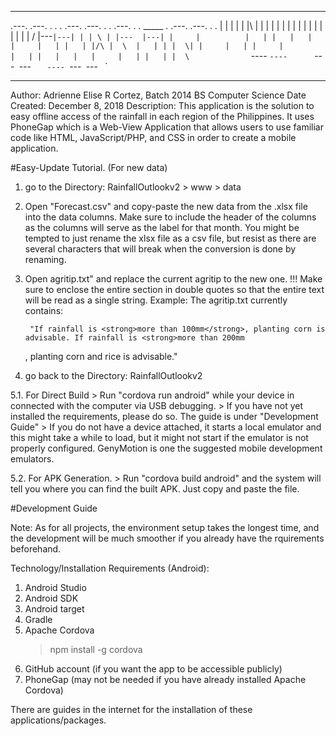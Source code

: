 -------------------------------------

.---. .---. . .   . .---. .---. .     .          .---. .   . _____ .     .---. .---. .  .
|   | |   | | |\  | |     |   | |     |          |   | |   |   |   |     |   | |   | | /
|---` |---| | | \ | |---  |---| |     |          |   | |   |   |   |     |   | |   | |/\
|  \  |   | | |  \| |     |   | |     |          |   | |   |   |   |     |   | |   | |  \
`   ` `   ` ` `   ` `     `   ` `---- `----      `---` `---`   `   `---- `---` `---` `   `

-------------------------------------
Author: Adrienne Elise R Cortez, Batch 2014 BS Computer Science
Date Created: December 8, 2018
Description: This application is the solution to easy offline access of the rainfall in each region of the Philippines. It uses 
	PhoneGap which is a Web-View Application that allows users to use familiar code like HTML, JavaScript/PHP, and CSS in order
	to create a mobile application. 

#Easy-Update Tutorial. (For new data)

1. go to the Directory:
	RainfallOutlookv2  >  www  >  data 

2. Open "Forecast.csv" and copy-paste the new data from the .xlsx file into the data columns. Make sure to include the header 
of the columns as the columns will serve as the label for that month. You might be tempted to just rename the xlsx file as a 
csv file, but resist as there are several characters that will break when the conversion is done by renaming.

3. Open agritip.txt" and replace the current agritip to the new one. 
	!!! Make sure to enclose the entire section in double quotes so that the entire text will be read as a single string.
	Example:
	The agritip.txt currently contains:
	
		"If rainfall is <strong>more than 100mm</strong>, planting corn is advisable. If rainfall is <strong>more than 200mm
	</strong>, planting corn and rice is advisable."

4. go back to the Directory:
	RainfallOutlookv2

5.1. For Direct Build
	> Run "cordova run android" while your device in connected with the computer via USB debugging.
	> If you have not yet installed the requirements, please do so. The guide is under "Development Guide"
	> If you do not have a device attached, it starts a local emulator and this might take a while to load, but it might not start if the emulator is not properly configured. GenyMotion is one the suggested mobile development emulators.

5.2. For APK Generation.
	> Run "cordova build android" and the system will tell you where you can find the built APK. Just copy and paste the file.






#Development Guide

Note: As for all projects, the environment setup takes the longest time, and the development will be much smoother if you 
already have the rquirements beforehand.

Technology/Installation Requirements (Android):
1. Android Studio
2. Android SDK
3. Android target
4. Gradle
5. Apache Cordova
	> npm install -g cordova
6. GitHub account (if you want the app to be accessible publicly)
7. PhoneGap (may not be needed if you have already installed Apache Cordova)

 There are guides in the internet for the installation of these applications/packages.
